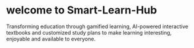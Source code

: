 # welcome to Smart-Learn-Hub
Transforming education through gamified learning, AI-powered interactive textbooks and customized study plans to make learning interesting, enjoyable and available to everyone.
